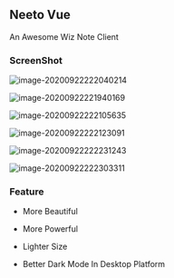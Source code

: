 ## Neeto Vue
An Awesome Wiz Note Client

### ScreenShot

![image-20200922222040214](/Users/tanknee/Documents/LocalCodeRepo/Electron/Neeto/Neeto-Vue/screenshot/image-20200922222040214.png)

![image-20200922221940169](/Users/tanknee/Documents/LocalCodeRepo/Electron/Neeto/Neeto-Vue/screenshot/image-20200922221940169.png)

![image-20200922222105635](/Users/tanknee/Documents/LocalCodeRepo/Electron/Neeto/Neeto-Vue/screenshot/image-20200922222105635.png)

![image-20200922222123091](/Users/tanknee/Documents/LocalCodeRepo/Electron/Neeto/Neeto-Vue/screenshot/image-20200922222123091.png)

![image-20200922222231243](/Users/tanknee/Documents/LocalCodeRepo/Electron/Neeto/Neeto-Vue/screenshot/image-20200922222231243.png)

![image-20200922222303311](/Users/tanknee/Documents/LocalCodeRepo/Electron/Neeto/Neeto-Vue/screenshot/image-20200922222303311.png)

### Feature

- More Beautiful

- More Powerful

- Lighter Size

- Better Dark Mode In Desktop Platform
